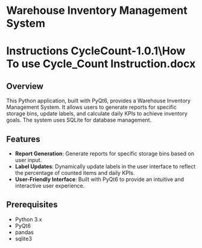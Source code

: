 # Warehouse Inventory Management System
# Instructions CycleCount-1.0.1\How To use Cycle_Count Instruction.docx
## Overview

This Python application, built with PyQt6, provides a Warehouse Inventory Management System. It allows users to generate reports for specific storage bins, update labels, and calculate daily KPIs to achieve inventory goals. The system uses SQLite for database management.

## Features

- **Report Generation**: Generate reports for specific storage bins based on user input.
- **Label Updates**: Dynamically update labels in the user interface to reflect the percentage of counted items and daily KPIs.
- **User-Friendly Interface**: Built with PyQt6 to provide an intuitive and interactive user experience.

## Prerequisites

- Python 3.x
- PyQt6
- pandas
- sqlite3

